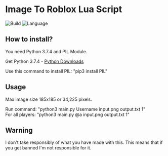# Image To Roblox Lua Script
![Build](https://img.shields.io/badge/Build-1.4-green)
![Language](https://img.shields.io/badge/Language-Python%203.7.4-orange)

## How to install?

You need Python 3.7.4 and PIL Module.

Get Python 3.7.4 - [Python Downloads](https://www.python.org/downloads/)

Use this command to install PIL: "pip3 install PIL"

## Usage

Max image size 185x185 or 34,225 pixels.

Run command: "python3 main.py Username input.png output.txt 1"\
For all players: "python3 main.py @a input.png output.txt 1"

## Warning

I don't take responsibly of what you have made with this. This means that if you get banned I'm not responsible for it.
